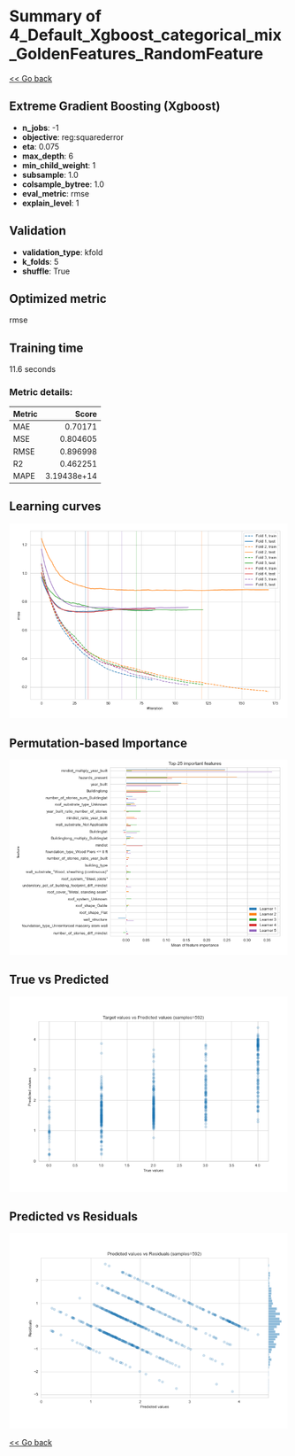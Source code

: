 # Summary of 4_Default_Xgboost_categorical_mix_GoldenFeatures_RandomFeature

[<< Go back](../README.md)


## Extreme Gradient Boosting (Xgboost)
- **n_jobs**: -1
- **objective**: reg:squarederror
- **eta**: 0.075
- **max_depth**: 6
- **min_child_weight**: 1
- **subsample**: 1.0
- **colsample_bytree**: 1.0
- **eval_metric**: rmse
- **explain_level**: 1

## Validation
 - **validation_type**: kfold
 - **k_folds**: 5
 - **shuffle**: True

## Optimized metric
rmse

## Training time

11.6 seconds

### Metric details:
| Metric   |       Score |
|:---------|------------:|
| MAE      | 0.70171     |
| MSE      | 0.804605    |
| RMSE     | 0.896998    |
| R2       | 0.462251    |
| MAPE     | 3.19438e+14 |



## Learning curves
![Learning curves](learning_curves.png)

## Permutation-based Importance
![Permutation-based Importance](permutation_importance.png)
## True vs Predicted

![True vs Predicted](true_vs_predicted.png)


## Predicted vs Residuals

![Predicted vs Residuals](predicted_vs_residuals.png)



[<< Go back](../README.md)
